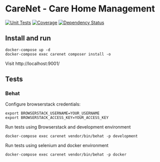 # CareNet - Care Home Management

[![Unit Tests](https://travis-ci.org/ayanozturk/carenet.svg?branch=master)](https://travis-ci.org/ayanozturk/carenet)
[![Coverage](https://coveralls.io/repos/github/ayanozturk/carenet/badge.svg)](https://coveralls.io/github/ayanozturk/carenet)
[![Dependency Status](https://www.versioneye.com/user/projects/597cf8e40fb24f003ad078b3/badge.svg?style=flat-square)](https://www.versioneye.com/user/projects/597cf8e40fb24f003ad078b3)

## Install and run

    docker-compose up -d
    docker-compose exec carenet composer install -o
    
Visit http://localhost:9001/

## Tests

### Behat
Configure browserstack credentials:

    export BROWSERSTACK_USERNAME=YOUR_USERNAME
    export BROWSERSTACK_ACCESS_KEY=YOUR_ACCESS_KEY
    
Run tests using Browserstack and development environment

    docker-compose exec carenet vendor/bin/behat -p development
    
Run tests using selenium and docker environment

    docker-compose exec carenet vendor/bin/behat -p docker
